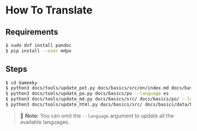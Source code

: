 # How To Translate

## Requirements

```bash
$ sudo dnf install pandoc
$ pip install --user mdpo
```

## Steps

```bash
$ cd Gameeky
$ python3 docs/tools/update_pot.py docs/basics/src/en/index.md docs/basics/po/gameeky.pot
$ python3 docs/tools/update_po.py docs/basics/po --language es
$ python3 docs/tools/update_md.py docs/basics/src/ docs/basics/po/ --language es
$ python3 docs/tools/update_html.py docs/basics/src/ docs/basics/data/headers.xml docs/basics/po docs/basics/html/ --language es
```

> 📝 **Note:** You can omit the `--language` argument to update all the available languages.
